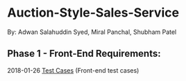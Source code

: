 # Auction-Style-Sales-Service

By: Adwan Salahuddin Syed, Miral Panchal, Shubham Patel

## Phase 1 - Front-End Requirements:
2018-01-26
[Test Cases](Phase%201/Test_Files/Test_Cases/) (Front-end test cases)<br />
